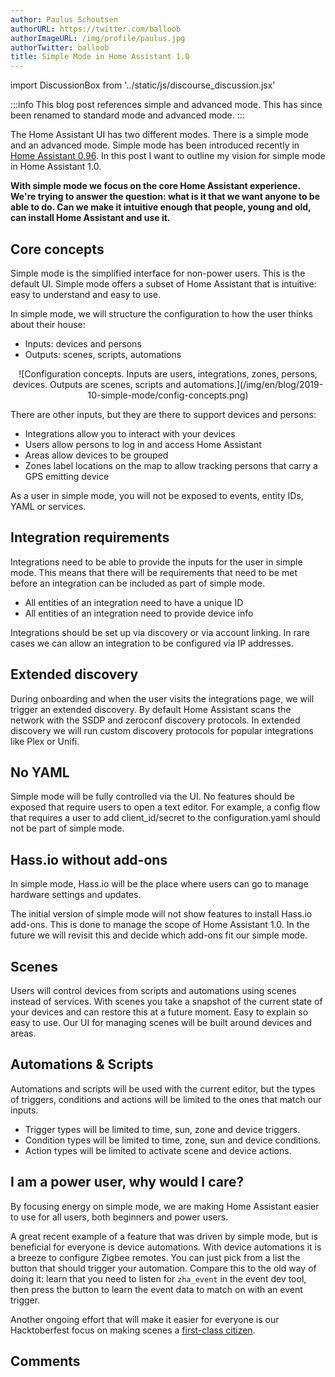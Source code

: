 ```yaml
---
author: Paulus Schoutsen
authorURL: https://twitter.com/balloob
authorImageURL: /img/profile/paulus.jpg
authorTwitter: balloob
title: Simple Mode in Home Assistant 1.0
---
```


import DiscussionBox from '../static/js/discourse_discussion.jsx'

:::info
This blog post references simple and advanced mode. This has since been renamed to standard mode and advanced mode.
:::

The Home Assistant UI has two different modes. There is a simple mode and an advanced mode. Simple mode has been introduced recently in [Home Assistant 0.96](https://www.home-assistant.io/blog/2019/07/17/release-96/#advanced-mode). In this post I want to outline my vision for simple mode in Home Assistant 1.0.

**With simple mode we focus on the core Home Assistant experience. We're trying to answer the question: what is it that we want anyone to be able to do. Can we make it intuitive enough that people, young and old, can install Home Assistant and use it.**

## Core concepts

Simple mode is the simplified interface for non-power users. This is the default UI. Simple mode offers a subset of Home Assistant that is intuitive: easy to understand and easy to use.

In simple mode, we will structure the configuration to how the user thinks about their house:

- Inputs: devices and persons
- Outputs: scenes, scripts, automations

<center>
![Configuration concepts. Inputs are users, integrations, zones, persons, devices. Outputs are scenes, scripts and automations.](/img/en/blog/2019-10-simple-mode/config-concepts.png)
</center>

<!-- https://docs.google.com/drawings/d/1021ATCQ_Q3eBQQ1Ei5Bq7rSBfn6YtLh9113HimpsYWs/edit?usp=sharing -->

There are other inputs, but they are there to support devices and persons:

- Integrations allow you to interact with your devices
- Users allow persons to log in and access Home Assistant
- Areas allow devices to be grouped
- Zones label locations on the map to allow tracking persons that carry a GPS emitting device

As a user in simple mode, you will not be exposed to events, entity IDs, YAML or services.

<!--truncate-->

## Integration requirements

Integrations need to be able to provide the inputs for the user in simple mode. This means that there will be requirements that need to be met before an integration can be included as part of simple mode.

- All entities of an integration need to have a unique ID
- All entities of an integration need to provide device info

Integrations should be set up via discovery or via account linking. In rare cases we can allow an integration to be configured via IP addresses.

## Extended discovery

During onboarding and when the user visits the integrations page, we will trigger an extended discovery. By default Home Assistant scans the network with the SSDP and zeroconf discovery protocols. In extended discovery we will run custom discovery protocols for popular integrations like Plex or Unifi.

## No YAML

Simple mode will be fully controlled via the UI. No features should be exposed that require users to open a text editor. For example, a config flow that requires a user to add client_id/secret to the configuration.yaml should not be part of simple mode.

## Hass.io without add-ons

In simple mode, Hass.io will be the place where users can go to manage hardware settings and updates.

The initial version of simple mode will not show features to install Hass.io add-ons. This is done to manage the scope of Home Assistant 1.0. In the future we will revisit this and decide which add-ons fit our simple mode.

## Scenes

Users will control devices from scripts and automations using scenes instead of services. With scenes you take a snapshot of the current state of your devices and can restore this at a future moment. Easy to explain so easy to use. Our UI for managing scenes will be built around devices and areas.

## Automations & Scripts

Automations and scripts will be used with the current editor, but the types of triggers, conditions and actions will be limited to the ones that match our inputs.

- Trigger types will be limited to time, sun, zone and device triggers.
- Condition types will be limited to time, zone, sun and device conditions.
- Action types will be limited to activate scene and device actions.

## I am a power user, why would I care?

By focusing energy on simple mode, we are making Home Assistant easier to use for all users, both beginners and power users.

A great recent example of a feature that was driven by simple mode, but is beneficial for everyone is device automations. With device automations it is a breeze to configure Zigbee remotes. You can just pick from a list the button that should trigger your automation. Compare this to the old way of doing it: learn that you need to listen for `zha_event` in the event dev tool, then press the button to learn the event data to match on with an event trigger.

Another ongoing effort that will make it easier for everyone is our Hacktoberfest focus on making scenes a [first-class citizen](https://github.com/home-assistant/core/issues/25681).

## Comments

<div id='discourse-comments'></div>

<DiscussionBox discourseUrl="https://community.home-assistant.io/"
      discourseEmbedUrl="https://developers.home-assistant.io/blog/2019/10/05/simple-mode.html" />
